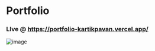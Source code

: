 # Portfolio
### LIve @ https://portfolio-kartikpavan.vercel.app/
![image](https://user-images.githubusercontent.com/81632171/177309083-b49d0fb1-2730-42f5-9cdd-22eb84455a9b.png)
